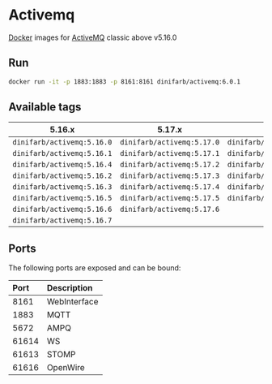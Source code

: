 # Activemq
[Docker](https://github.com/DiniFarb/activemq) images for [ActiveMQ](https://activemq.apache.org/components/classic/download/) classic above v5.16.0

## Run 

```bash
docker run -it -p 1883:1883 -p 8161:8161 dinifarb/activemq:6.0.1
```

## Available tags

|**5.16.x**|**5.17.x**|**5.18.x**|**6.x.x**|
|-----|-----|-----|-----|
|```dinifarb/activemq:5.16.0```|```dinifarb/activemq:5.17.0```|```dinifarb/activemq:5.18.0```|```dinifarb/activemq:6.0.0``` |
|```dinifarb/activemq:5.16.1```|```dinifarb/activemq:5.17.1```|```dinifarb/activemq:5.18.1```|```dinifarb/activemq:6.0.1``` |
|```dinifarb/activemq:5.16.4```|```dinifarb/activemq:5.17.2```|```dinifarb/activemq:5.18.2```|```dinifarb/activemq:6.1.0``` |
|```dinifarb/activemq:5.16.2```|```dinifarb/activemq:5.17.3```|```dinifarb/activemq:5.18.3```|```dinifarb/activemq:6.1.1``` |
|```dinifarb/activemq:5.16.3```|```dinifarb/activemq:5.17.4```|```dinifarb/activemq:5.18.4```|```dinifarb/activemq:6.1.2``` |
|```dinifarb/activemq:5.16.5```|```dinifarb/activemq:5.17.5```|```dinifarb/activemq:5.18.5```|```dinifarb/activemq:6.1.3``` |
|```dinifarb/activemq:5.16.6```|```dinifarb/activemq:5.17.6```|||
|```dinifarb/activemq:5.16.7```||||

## Ports

The following ports are exposed and can be bound:

| Port  | Description |
|:------|:------------|
| 8161  | WebInterface  |
| 1883  | MQTT        |
| 5672  | AMPQ        |
| 61614 | WS          |
| 61613 | STOMP       |
| 61616 | OpenWire    |

